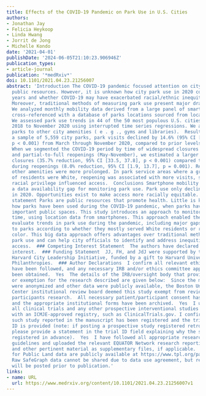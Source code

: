 ```yaml
---
title: Effects of the COVID-19 Pandemic on Park Use in U.S. Cities
authors:
- Jonathan Jay
- Felicia Heykoop
- Linda Hwang
- Jorrit de Jong
- Michelle Kondo
date: '2021-04-01'
publishDate: '2024-06-05T21:10:23.906946Z'
publication_types:
- article-journal
publication: '*medRxiv*'
doi: 10.1101/2021.04.23.21256007
abstract: 'Introduction The COVID-19 pandemic focused attention on city parks as important
  public resources. However, it is unknown how city park use in 2020 compared to prior
  years and whether COVID-19 may have exacerbated racial/ethnic inequities in access.
  Moreover, traditional methods of measuring park use present major drawbacks.  Methods
  We analyzed monthly mobility data derived from a large panel of smartphone devices,
  cross-referenced with a database of parks locations sourced from local agencies.
  We assessed park use trends in 44 of the 50 most populous U.S. cities from January
  2018 to November 2020 using interrupted time series regressions. We also compared
  parks to other city amenities ( e . g ., gyms and libraries).  Results Based on
  a sample of 5,559 city parks, park visits declined by 14.6% (95% CI [9.2, 19.7],
  p < 0.001) from March through November 2020, compared to prior levels and trends.
  When we segmented the COVID-19 period by time of widespread closures (March-April)
  and partial-to-full reopenings (May-November), we estimated a larger reduction during
  closures (35.7% reduction, 95% CI [33.5, 37.8], p < 0.001) compared to the reduction
  during reopenings (8.0% reduction, 95% CI [1.9, 13.7], p = 0.001). Reductions for
  other amenities were more prolonged. In park service areas where a greater proportion
  of residents were White, reopening was associated with more visits, suggesting that
  racial privilege influenced access.  Conclusions Smartphone mobility data can address
  a data availability gap for monitoring park use. Park use only declined modestly
  in 2020. Opportunities exist to make access more racially equitable.  Significance
  statement Parks are public resources that promote health. Little is known about
  how parks have been used during the COVID-19 pandemic, when parks have become particularly
  important public spaces. This study introduces an approach to monitor park use over
  time, using location data from smartphones. This approach enabled the authors to
  evaluate trends in park use during the pandemic, including major gaps in visits
  to parks according to whether they mostly served White residents or residents of
  color. This big data approach offers advantages over traditional methods for monitoring
  park use and can help city officials to identify and address inequities in park
  access.  ### Competing Interest Statement  The authors have declared no competing
  interest.  ### Funding Statement  JJ, FH, and JdJ were supported by the Bloomberg
  Harvard City Leadership Initiative, funded by a gift to Harvard University by Bloomberg
  Philanthropies.  ### Author Declarations  I confirm all relevant ethical guidelines
  have been followed, and any necessary IRB and/or ethics committee approvals have
  been obtained.  Yes  The details of the IRB/oversight body that provided approval
  or exemption for the research described are given below:  Since the mobility data
  were anonymized and other data were publicly available, the Boston University Medical
  Center institutional review board deemed this study exempt from review as non-human
  participants research.  All necessary patient/participant consent has been obtained
  and the appropriate institutional forms have been archived.  Yes  I understand that
  all clinical trials and any other prospective interventional studies must be registered
  with an ICMJE-approved registry, such as ClinicalTrials.gov. I confirm that any
  such study reported in the manuscript has been registered and the trial registration
  ID is provided (note: if posting a prospective study registered retrospectively,
  please provide a statement in the trial ID field explaining why the study was not
  registered in advance).  Yes  I have followed all appropriate research reporting
  guidelines and uploaded the relevant EQUATOR Network research reporting checklist(s)
  and other pertinent material as supplementary files, if applicable.  Yes  Trust
  for Public Land data are publicly available at https://www.tpl.org/parkserve/downloads.
  Raw SafeGraph data cannot be shared due to data use agreement, but replication code
  will be posted prior to publication.'
links:
- name: URL
  url: https://www.medrxiv.org/content/10.1101/2021.04.23.21256007v1
---
```


